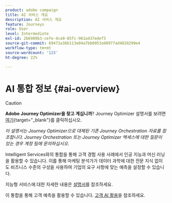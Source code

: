 ```yaml
---
product: adobe campaign
title: AI 서비스 개요
description: AI 서비스 개요
feature: Journeys
role: User
level: Intermediate
exl-id: 2b6989b3-cefe-4ca9-85fc-961a437edef3
source-git-commit: 69471a36b113e04a7bb0953a90977ad4020299e4
workflow-type: tm+mt
source-wordcount: '123'
ht-degree: 22%

---
```


# AI 통합 정보 {#ai-overview}


>[!CAUTION]
>
>**Adobe Journey Optimizer을 찾고 계십니까**? Journey Optimizer 설명서를 보려면 [여기](https://experienceleague.adobe.com/ko/docs/journey-optimizer/using/ajo-home){target="_blank"}를 클릭하십시오.
>
>
>_이 설명서는 Journey Optimizer으로 대체된 기존 Journey Orchestration 자료를 참조합니다. Journey Orchestration 또는 Journey Optimizer 액세스에 대한 질문이 있는 경우 계정 팀에 문의하십시오._


Intelligent Services와의 통합을 통해 고객 경험 사용 사례에서 인공 지능과 머신 러닝을 활용할 수 있습니다. 이를 통해 마케팅 분석가가 데이터 과학에 대한 전문 지식 없이도 비즈니스 수준의 구성을 사용하여 기업의 요구 사항에 맞는 예측을 설정할 수 있습니다.

지능형 서비스에 대한 자세한 내용은 [설명서](https://experienceleague.adobe.com/docs/experience-platform/intelligent-services/home.html)를 참조하세요.

이 통합을 통해 고객 예측을 활용할 수 있습니다. [고객 AI 활용](../ai-services/leveraging-customer-ai.md)을 참조하세요.

<!--* fatigue scores, see [Leveraging Journey AI](../ai-services/leveraging-fatigue-scores.md)-->
